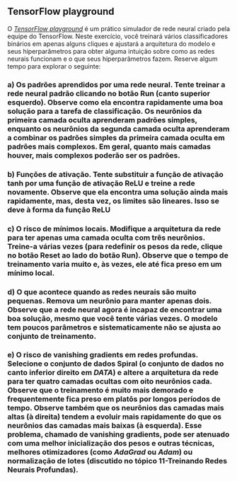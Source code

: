 ## TensorFlow playground

O [_TensorFlow playground_](https://playground.tensorflow.org/)  é um prático simulador de rede neural criado pela equipe do TensorFlow. Neste exercício, você treinará vários classificadores binários em apenas alguns cliques e ajustará a arquitetura do modelo e seus hiperparâmetros para obter alguma intuição sobre como as redes neurais funcionam e o que seus hiperparâmetros fazem. Reserve algum tempo para explorar o seguinte:
### a) **Os padrões aprendidos por uma rede neural**. Tente treinar a rede neural padrão clicando no botão __Run__ (canto superior esquerdo). Observe como ela encontra rapidamente uma boa solução para a tarefa de classificação. Os neurônios da primeira camada oculta aprenderam padrões simples, enquanto os neurônios da segunda camada oculta aprenderam a combinar os padrões simples da primeira camada oculta em padrões mais complexos. Em geral, quanto mais camadas houver, mais complexos poderão ser os padrões.
### b) **Funções de ativação**. Tente substituir a função de ativação tanh por uma função de ativação ReLU e treine a rede novamente. Observe que ela encontra uma solução ainda mais rapidamente, mas, desta vez, os limites são lineares. Isso se deve à forma da função ReLU
### c) **O risco de mínimos locais**. Modifique a arquitetura da rede para ter apenas uma camada oculta com três neurônios. Treine-a várias vezes (para redefinir os pesos da rede, clique no botão __Reset__ ao lado do botão __Run__). Observe que o tempo de treinamento varia muito e, às vezes, ele até fica preso em um mínimo local.
### d) **O que acontece quando as redes neurais são muito pequenas**. Remova um neurônio para manter apenas dois. Observe que a rede neural agora é incapaz de encontrar uma boa solução, mesmo que você tente várias vezes. O modelo tem poucos parâmetros e sistematicamente não se ajusta ao conjunto de treinamento.
### e) **O risco de __vanishing gradients__ em redes profundas**. Selecione o conjunto de dados __Spiral__ (o conjunto de dados no canto inferior direito em _DATA_) e altere a arquitetura da rede para ter quatro camadas ocultas com oito neurônios cada. Observe que o treinamento é muito mais demorado e frequentemente fica preso em platôs por longos períodos de tempo. Observe também que os neurônios das camadas mais altas (à direita) tendem a evoluir mais rapidamente do que os neurônios das camadas mais baixas (à esquerda). Esse problema, chamado de __vanishing gradients__, pode ser atenuado com uma melhor inicialização dos pesos e outras técnicas, melhores otimizadores (como _AdaGrad_ ou _Adam_) ou normalização de lotes (discutido no tópico 11-Treinando Redes Neurais Profundas).
